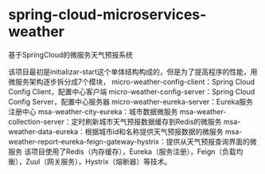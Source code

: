 # spring-cloud-microservices-weather
基于SpringCloud的微服务天气预报系统

该项目最初是initializar-start这个单体结构构成的，但是为了提高程序的性能，用微服务架构逐步拆分成7个模块，
micro-weather-config-client：Spring Cloud Config Client，配置中心客户端
micro-weather-config-server：Spring Cloud Config Server，配置中心服务器
micro-weather-eureka-server：Eureka服务注册中心
msa-weather-city-eureka：城市数据微服务
msa-weather-collection-server：定时刷新城市天气预报数据缓存到Redis的微服务
msa-weather-data-eureka：根据城市id和名称提供天气预报数据的微服务
msa-weather-report-eureka-feign-gateway-hystrix：提供从天气预报查询界面的微服务
该项目使用了Redis（内存缓存），Eureka（服务注册），Feign（负载均衡），Zuul（网关服务），Hystrix（熔断器）等技术。
